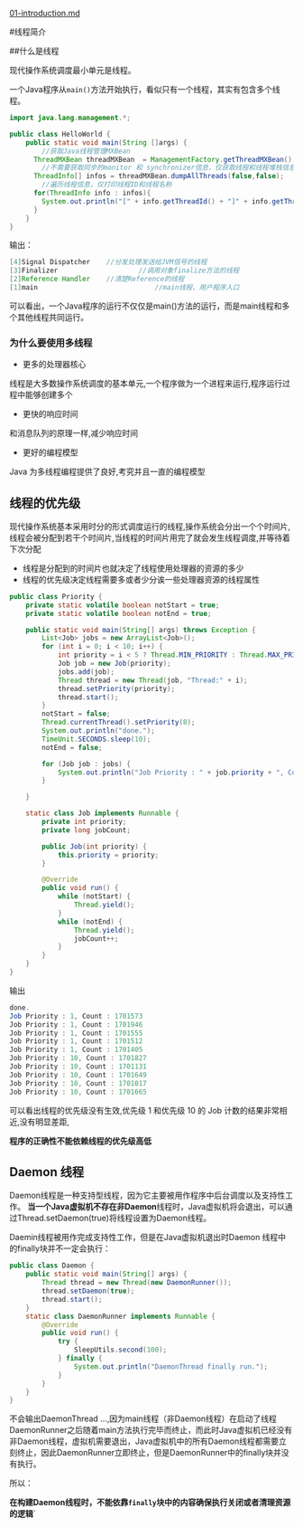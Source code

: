  [01-introduction.md](../01-tutorial/01-introduction.md) 

#线程简介

##什么是线程

现代操作系统调度最小单元是线程。

一个Java程序从`main()`方法开始执行，看似只有一个线程，其实有包含多个线程。

```java
import java.lang.management.*;

public class HelloWorld {
    public static void main(String []args) {
		//获取Java线程管理MXBean
      ThreadMXBean threadMXBean  = ManagementFactory.getThreadMXBean();
		//不需要获取同步的monitor 和 synchronizer信息，仅获取线程和线程堆栈信息
	  ThreadInfo[] infos = threadMXBean.dumpAllThreads(false,false);
		//遍历线程信息，仅打印线程ID和线程名称
	  for(ThreadInfo info : infos){
	  	System.out.println("[" + info.getThreadId() + "]" + info.getThreadName());
	  }
    }
}
```

输出：

```java
[4]Signal Dispatcher	//分发处理发送给JVM信号的线程
[3]Finalizer					//调用对象finalize方法的线程
[2]Reference Handler	//清楚Reference的线程
[1]main								//main线程、用户程序入口
```

可以看出，一个Java程序的运行不仅仅是main()方法的运行，而是main线程和多个其他线程共同运行。

### 为什么要使用多线程

- 更多的处理器核心

线程是大多数操作系统调度的基本单元,一个程序做为一个进程来运行,程序运行过程中能够创建多个

- 更快的响应时间

和消息队列的原理一样,减少响应时间

- 更好的编程模型

Java 为多线程编程提供了良好,考究并且一直的编程模型

## 线程的优先级

现代操作系统基本采用时分的形式调度运行的线程,操作系统会分出一个个时间片,线程会被分配到若干个时间片,当线程的时间片用完了就会发生线程调度,并等待着下次分配

- 线程是分配到的时间片也就决定了线程使用处理器的资源的多少
- 线程的优先级决定线程需要多或者少分诶一些处理器资源的线程属性

```java
public class Priority {
    private static volatile boolean notStart = true;
    private static volatile boolean notEnd = true;

    public static void main(String[] args) throws Exception {
        List<Job> jobs = new ArrayList<Job>();
        for (int i = 0; i < 10; i++) {
            int priority = i < 5 ? Thread.MIN_PRIORITY : Thread.MAX_PRIORITY;
            Job job = new Job(priority);
            jobs.add(job);
            Thread thread = new Thread(job, "Thread:" + i);
            thread.setPriority(priority);
            thread.start();
        }
        notStart = false;
        Thread.currentThread().setPriority(8);
        System.out.println("done.");
        TimeUnit.SECONDS.sleep(10);
        notEnd = false;

        for (Job job : jobs) {
            System.out.println("Job Priority : " + job.priority + ", Count : " + job.jobCount);
        }

    }

    static class Job implements Runnable {
        private int priority;
        private long jobCount;

        public Job(int priority) {
            this.priority = priority;
        }

        @Override
        public void run() {
            while (notStart) {
                Thread.yield();
            }
            while (notEnd) {
                Thread.yield();
                jobCount++;
            }
        }
    }
}
```

输出

```java
done.
Job Priority : 1, Count : 1701573
Job Priority : 1, Count : 1701946
Job Priority : 1, Count : 1701555
Job Priority : 1, Count : 1701512
Job Priority : 1, Count : 1701405
Job Priority : 10, Count : 1701827
Job Priority : 10, Count : 1701131
Job Priority : 10, Count : 1701649
Job Priority : 10, Count : 1701017
Job Priority : 10, Count : 1701665
```

可以看出线程的优先级没有生效,优先级 1 和优先级 10 的 Job 计数的结果非常相近,没有明显差距,

**程序的正确性不能依赖线程的优先级高低**

## Daemon 线程

Daemon线程是一种支持型线程，因为它主要被用作程序中后台调度以及支持性工作。
**当一个Java虚拟机不存在非Daemon**线程时，Java虚拟机将会退出，可以通过Thread.setDaemon(true)将线程设置为Daemon线程。

Daemin线程被用作完成支持性工作，但是在Java虚拟机退出时Daemon 线程中的finally块并不一定会执行：

```java
public class Daemon {
    public static void main(String[] args) {
        Thread thread = new Thread(new DaemonRunner());
        thread.setDaemon(true);
        thread.start();
    }
    static class DaemonRunner implements Runnable {
        @Override
        public void run() {
            try {
                SleepUtils.second(100);
            } finally {
                System.out.println("DaemonThread finally run.");
            }
        }
    }
}
```




不会输出DaemonThread ...,因为main线程（非Daemon线程）在启动了线程DaemonRunner之后随着main方法执行完毕而终止，而此时Java虚拟机已经没有非Daemon线程，虚拟机需要退出，Java虚拟机中的所有Daemon线程都需要立刻终止，因此DaemonRunner立即终止，但是DaemonRunner中的finally块并没有执行。

所以：

**在构建Daemon线程时，不能依靠`finally`块中的内容确保执行关闭或者清理资源的逻辑**`